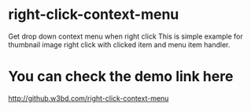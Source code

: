 # right-click-context-menu
Get drop down context menu when right click
This is simple example for thumbnail image right click with clicked item and menu item handler.

# You can check the demo link here
http://github.w3bd.com/right-click-context-menu
